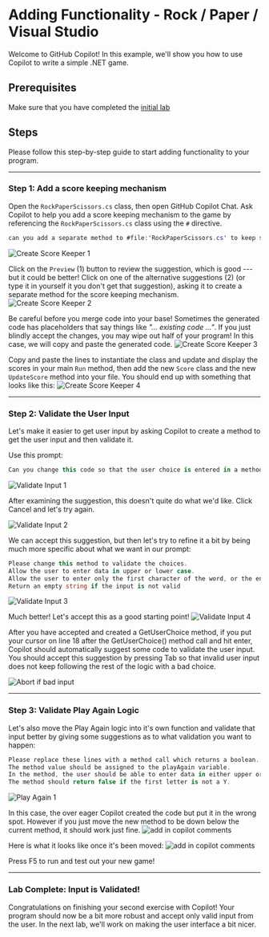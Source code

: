 # Adding Functionality - Rock / Paper / Visual Studio

Welcome to GitHub Copilot! In this example, we'll show you how to use Copilot to write a simple .NET game.

## Prerequisites

Make sure that you have completed the [initial lab](../RPS-Lab-1/README.md)

## Steps

Please follow this step-by-step guide to start adding functionality to your program.

---

### Step 1: Add a score keeping mechanism

Open the `RockPaperScissors.cs` class, then open GitHub Copilot Chat.  Ask Copilot to help you add a score keeping mechanism to the game by referencing the `RockPaperScissors.cs` class using the `#` directive.

``` c#
can you add a separate method to #file:'RockPaperScissors.cs' to keep score and display the score at the end of each round?
```

![Create Score Keeper 1](images/RPS_210.png)

Click on the `Preview` (1) button to review the suggestion, which is good --- but it could be better!  Click on one of the alternative suggestions (2) (or type it in yourself it you don't get that suggestion), asking it to create a separate method for the score keeping mechanism.
![Create Score Keeper 2](images/RPS_220.png)

Be careful before you merge code into your base!  Sometimes the generated code has placeholders that say things like *"... existing code ..."*.  If you just blindly accept the changes, you may wipe out half of your program!  In this case, we will copy and paste the generated code.
![Create Score Keeper 3](images/RPS_230.png)

Copy and paste the lines to instantiate the class and update and display the scores in your main `Run` method, then add the new `Score` class and the new `UpdateScore` method into your file.  You should end up with something that looks like this:
![Create Score Keeper 4](images/RPS_240.png)

---

### Step 2: Validate the User Input

Let's make it easier to get user input by asking Copilot to create a method to get the user input and then validate it.


Use this prompt:

``` c#
Can you change this code so that the user choice is entered in a method called GetUserChoice?
```

![Validate Input 1](images/RPS_250.png)

After examining the suggestion, this doesn't quite do what we'd like.  Click Cancel and let's try again.  

![Validate Input 2](images/RPS_260.png)

We can accept this suggestion, but then let's try to refine it a bit by being much more specific about what we want in our prompt:

``` c#
Please change this method to validate the choices.  
Allow the user to enter data in upper or lower case.  
Allow the user to enter only the first character of the word, or the entire word.
Return an empty string if the input is not valid
```

![Validate Input 3](images/RPS_270.png)

Much better!  Let's accept this as a good starting point!
![Validate Input 4](images/RPS_280.png)

After you have accepted and created a GetUserChoice method, if you put your cursor on line 18 after the GetUserChoice() method call and hit enter, Copilot should automatically suggest some code to validate the user input.  You should accept this suggestion by pressing Tab so that invalid user input does not keep following the rest of the logic with a bad choice.

![Abort if bad input](images/RPS_282.png)

---

### Step 3: Validate Play Again Logic

Let's also move the Play Again logic into it's own function and validate that input better by giving some suggestions as to what validation you want to happen:

``` c#
Please replace these lines with a method call which returns a boolean.
The method value should be assigned to the playAgain variable.  
In the method, the user should be able to enter data in either upper or lower case.
The method should return false if the first letter is not a Y.
```

![Play Again 1](images/RPS_290.png)

In this case, the over eager Copilot created the code but put it in the wrong spot. However if you just move the new method to be down below the current method, it should work just fine.
![add in copilot comments](images/RPS_291.png)

Here is what it looks like once it's been moved:
![add in copilot comments](images/RPS_292.png)

Press F5 to run and test out your new game!

---

### Lab Complete: Input is Validated!

Congratulations on finishing your second exercise with Copilot!  Your program should now be a bit more robust and accept only valid input from the user. In the next lab, we'll work on making the user interface a bit nicer.
